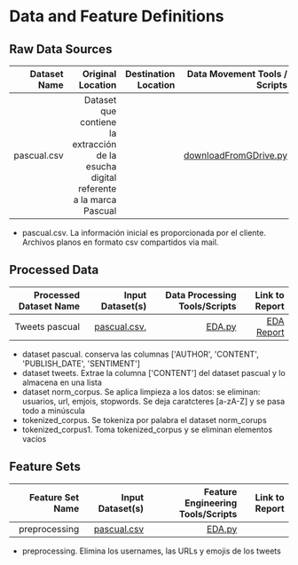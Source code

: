 
# Data and Feature Definitions
## Raw Data Sources

| Dataset Name | Original Location   | Destination Location  | Data Movement Tools / Scripts | Link to Report |
| ---:| ---: | ---: | ---: | -----: |
| pascual.csv | Dataset que contiene la extracción de la esucha digital referente a la marca Pascual | |[downloadFromGDrive.py](https://github.com/jonatan-parra/mlds6/blob/master/scripts/data_acquisition/downloadFromGDrive.py) |


* pascual.csv. La información inicial es proporcionada por el cliente. Archivos planos en formato csv compartidos via mail.

## Processed Data
| Processed Dataset Name | Input Dataset(s)   | Data Processing Tools/Scripts | Link to Report |
| ---:| ---: | ---: | ---: |
| Tweets pascual | [pascual.csv](link/to/dataset1/report),  | [EDA.py](https://github.com/jonatan-parra/mlds6/blob/master/scripts/eda/EDA.py) | [EDA Report](https://github.com/jonatan-parra/mlds6/blob/master/scripts/eda/EDA_report.html)|
* dataset pascual. conserva las columnas ['AUTHOR', 'CONTENT', 'PUBLISH_DATE', 'SENTIMENT']
* dataset tweets. Extrae la columna ['CONTENT'] del dataset pascual y lo almacena en una lista
* dataset norm_corpus. Se aplica limpieza a los datos: se eliminan: usuarios, url, emjois, stopwords. Se deja caratcteres [a-zA-Z] y se pasa todo a minúscula
* tokenized_corpus. Se tokeniza por palabra el dataset norm_corups
* tokenized_corpus1. Toma tokenized_corpus y se eliminan elementos vacíos

## Feature Sets

| Feature Set Name | Input Dataset(s)   | Feature Engineering Tools/Scripts | Link to Report |
| ---:| ---: | ---: | ---: |
| preprocessing | [pascual.csv](link/to/dataset1/report) | [EDA.py](https://github.com/jonatan-parra/mlds6/blob/master/scripts/eda/EDA.py) | |

* preprocessing. Elimina los usernames, las URLs y emojis de los tweets
